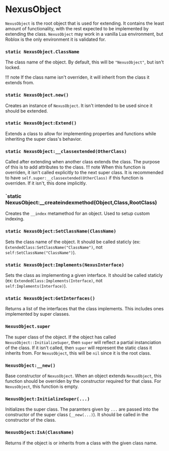 # NexusObject

`NexusObject` is the root object that is used for extending.
It contains the least amount of functionality, with the rest
expected to be implemented by extending the class. `NexusObject`
may work in a vanilla Lua environment, but Roblox is the only
environment it is validated for.

### `static NexusObject.ClassName`
The class name of the object. By default, this will
be `"NexusObject"`, but isn't locked.

!!! note
    If the class name isn't overriden, it will inherit
    from the class it extends from.

### `static NexusObject.new()`
Creates an instance of `NexusObject`. It isn't intended
to be used since it should be extended.

### `static NexusObject:Extend()`
Extends a class to allow for implementing properties and
functions while inheriting the super class's behavior.

### `static NexusObject:__classextended(OtherClass)`
Called after extending when another class extends
the class. The purpose of this is to add attributes
to the class.
!!! note
    When this function is overriden, it isn't called
    explicitly to the next super class. It is recommended to
    have `self.super:__classextended(OtherClass)` if this function
    is overriden. If it isn't, this done implicitly.

### `static NexusObject:__createindexmethod(Object,Class,RootClass)
Creates the `__index` metamethod for an object. Used to
setup custom indexing.

### `static NexusObject:SetClassName(ClassName)`
Sets the class name of the object. It should be called staticly
(ex: `ExtendedClass:SetClassName("ClassName")`, not
`self:SetClassName("ClassName")`).

### `static NexusObject:Implements(NexusInterface)`
Sets the class as implementing a given interface. It should 
be called staticly (ex: `ExtendedClass:Implements(Interface)`,
not `self:Implements(Interface)`).

### `static NexusObject:GetInterfaces()`
Returns a list of the interfaces that the class implements.
This includes ones implemented by super classes.

### `NexusObject.super`
The super class of the object. If the object has called
`NexusObject::InitializeSuper`, then `super` will reflect
a partial instanciation of the class. If it isn't called,
then `super` will represent the static class it inherits from.
For `NexusObject`, this will be `nil` since it is the
root class.

### `NexusObject:__new()`
Base constructor of `NexusObject`. When an object extends
`NexusObject`, this function should be overriden by the
constructor required for that class. For `NexusObject`,
this function is empty.

### `NexusObject:InitializeSuper(...)`
Initializes the super class. The paramters given by `...`
are passed into the constructor of the super class (`__new(...)`).
It should be called in the constructor of the class.

### `NexusObject:IsA(ClassName)`
Returns if the object is or inherits from a class
with the given class name.